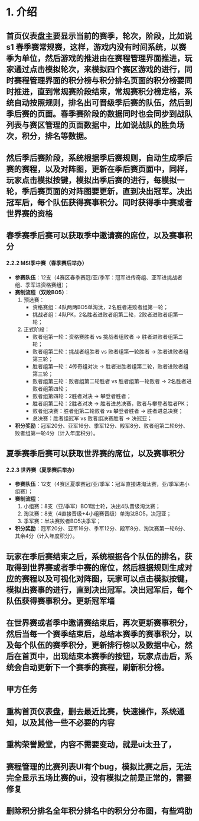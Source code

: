 # 1. 介绍
## 首页仪表盘主要显示当前的赛季，轮次，阶段，比如说s1 春季赛常规赛，这样，游戏内没有时间系统，以赛季为单位，然后游戏的推进由在赛程管理界面推进，玩家通过点击模拟轮次，来模拟四个赛区游戏的进行，同时赛程管理界面的积分榜与积分排名页面的积分榜要同时推进，直到常规赛阶段结束，常规赛积分榜定格，系统自动按照规则，排名出可晋级季后赛的队伍，然后到季后赛的页面。春季赛阶段的数据同时也会同步到战队列表与赛区管理的页面数据中，比如说战队的胜负场次，积分，排名等数据。

## 然后季后赛阶段，系统根据季后赛规则，自动生成季后赛的赛程，以及对阵图，更新在季后赛页面中，同样，玩家点击模拟按键，模拟出季后赛的进行，每模拟一轮，季后赛页面的对阵图要更新，直到决出冠军。决出冠军后，每个队伍获得赛事积分。同时获得季中赛或者世界赛的资格

## 春季赛季后赛可以获取季中邀请赛的席位，以及赛事积分
#### 2.2.2 MSI季中赛（春季赛后举办）
- **参赛队伍**：12支（4赛区春季赛冠/亚/季军：冠军进传奇组、亚军进挑战者组、季军进资格赛组）；
- **赛制流程（双败BO5）**：
  1. 预选赛：
     - 资格赛组：4队两两BO5单淘汰，2名胜者进败者组第一轮；
     - 挑战者组：4队PK，2名胜者进败者组第二轮，2败者进败者组第一轮；
  2. 正式阶段：
     - 败者组第一轮：资格赛胜者 vs 挑战者组败者 → 胜者进败者组第二轮；
     - 败者组第二轮：挑战者组胜者 vs 败者组第一轮胜者 → 胜者进败者组第三轮；
     - 胜者组第一轮：4传奇组对决 → 胜者进胜者组第二轮，败者进败者组第三轮；
     - 败者组第三轮：败者组第二轮胜者 vs 胜者组第一轮败者 → 2名胜者进败者组第四轮；
     - 败者组第四轮：2胜者对决 → 攀登者胜者；
     - 胜者组第二轮：2胜者对决 → 胜者进总决赛，败者与攀登者胜者PK；
     - 败者组决赛：胜者组第二轮败者 vs 攀登者胜者 → 胜者进总决赛；
     - 总决赛：胜者组冠军 vs 败者组决赛胜者 → 决冠亚；
- **积分奖励**：冠军20分、亚军16分、季军12分、殿军8分、败者组第二轮6分、败者组第一轮4分（计入年度积分）。

## 夏季赛季后赛可以获取世界赛的席位，以及赛事积分
#### 2.2.3 世界赛（夏季赛后举办）
- **参赛队伍**：12支（4赛区夏季赛冠/亚/季军：冠军直接进淘汰赛，亚/季军进小组赛）；
- **赛制流程**：
  1. 小组赛：8支（亚/季军）BO1瑞士轮，决出4队晋级淘汰赛；
  2. 淘汰赛：8支（4直接晋级+4小组赛晋级）单淘汰BO5，决冠亚；
  3. 季军赛：半决赛败者BO5决季军；
- **积分奖励**：冠军20分、亚军16分、季军12分、殿军8分、淘汰赛第一轮6分、其余4分（计入年度积分）。


## 玩家在季后赛结束之后，系统根据各个队伍的排名，获取得到世界赛或者季中赛的席位，然后根据规则生成对应的赛程以及可视化对阵图，玩家可以点击模拟按键，模拟出赛事的进行，直到决出冠军。决出冠军后，每个队伍获得赛事积分。更新冠军墙

## 在世界赛或者季中邀请赛结束后，再次更新赛事积分，然后当每一个赛季结束后，总结本赛季的赛事积分，以及每个队伍的赛季积分，更新排行榜以及数据中心，然后在首页中，出现结束本赛季的按钮，玩家点击后，系统会自动更新下一个赛季的赛程，刷新积分榜。


## 甲方任务
## 重构首页仪表盘，删去最近比赛，快速操作，系统通知，以及其他一些不必要的内容
## 重构荣誉殿堂，内容不需要变动，就是ui太丑了，
## 赛程管理的比赛列表UI有个bug，模拟比赛之后，无法完全显示五场比赛的ui，没有模拟之前是正常的，需要修复
## 删除积分排名全年积分排名中的积分分布图，有些鸡肋
## 